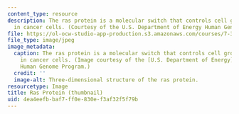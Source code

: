 ```yaml
---
content_type: resource
description: The ras protein is a molecular switch that controls cell growth, including
  in cancer cells. (Courtesy of the U.S. Department of Energy Human Genome Program.)
file: https://ol-ocw-studio-app-production.s3.amazonaws.com/courses/7-340-avoiding-genomic-instability-dna-replication-the-cell-cycle-and-cancer-fall-2006/4ea4eefbbaf7ff0e830ef3af32f5f79b_7-340f06-th.jpg
file_type: image/jpeg
image_metadata:
  caption: The ras protein is a molecular switch that controls cell growth, including
    in cancer cells. (Image courtesy of the [U.S. Department of Energy](http://www.ornl.gov/sci/techresources/Human_Genome/home.shtml)
    Human Genome Program.)
  credit: ''
  image-alt: Three-dimensional structure of the ras protein.
resourcetype: Image
title: Ras Protein (thumbnail)
uid: 4ea4eefb-baf7-ff0e-830e-f3af32f5f79b
---
```

